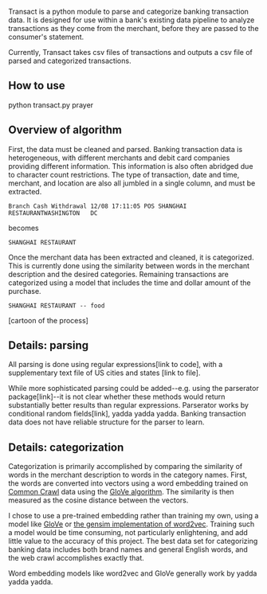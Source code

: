 Transact is a python module to parse and categorize banking transaction data. It is designed for use within a bank's existing data pipeline to analyze transactions as they come from the merchant, before they are passed to the consumer's statement.

Currently, Transact takes csv files of transactions and outputs a csv file of parsed and categorized transactions.

## How to use

python transact.py prayer

## Overview of algorithm

First, the data must be cleaned and parsed. Banking transaction data is heterogeneous, with different merchants and debit card companies providing different information. This information is also often abridged due to character count restrictions. The type of transaction, date and time, merchant, and location are also all jumbled in a single column, and must be extracted.

```
Branch Cash Withdrawal 12/08 17:11:05 POS SHANGHAI RESTAURANTWASHINGTON   DC
```
becomes
```
SHANGHAI RESTAURANT
```

Once the merchant data has been extracted and cleaned, it is categorized. This is currently done using the similarity between words in the merchant description and the desired categories. Remaining transactions are categorized using a model that includes the time and dollar amount of the purchase. 

```
SHANGHAI RESTAURANT -- food
```

[cartoon of the process]

## Details: parsing
All parsing is done using regular expressions[link to code], with a supplementary text file of US cities and states [link to file].

While more sophisticated parsing could be added--e.g. using the parserator package[link]--it is not clear whether these methods would return substantially better results than regular expressions.  Parserator works by conditional random fields[link], yadda yadda yadda.  Banking transaction data does not have reliable structure for the parser to learn.  

## Details: categorization
Categorization is primarily accomplished by comparing the similarity of words in the merchant description to words in the category names.  First, the words are converted into vectors using a word embedding trained on [Common Crawl](commoncrawl.org) data using the [GloVe algorithm](nlp.stanford.edu/projects/glove).  The similarity is then measured as the cosine distance between the vectors.

I chose to use a pre-trained embedding rather than training my own, using a model like [GloVe](nlp.stanford.edu/projects/glove) or [the gensim implementation of word2vec](https://radimrehurek.com/gensim/models/word2vec.html).  Training such a model would be time consuming, not particularly enlightening, and add little value to the accuracy of this project. The best data set for categorizing banking data includes both brand names and general English words, and the web crawl accomplishes exactly that. 

Word embedding models like word2vec and GloVe generally work by yadda yadda yadda.



  
